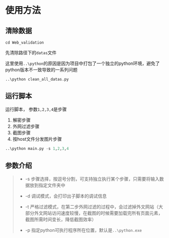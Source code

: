 # 使用方法

## 清除数据

```
cd Web_validation
```

先清除路径下的`datas`文件

这里使用`..\python`的原因是因为项目中打包了一个独立的python环境，避免了python版本不一致导致的一系列问题

```
..\python clean_all_datas.py
```



## 运行脚本

运行脚本， 参数`1,2,3,4`是步骤

1. 解密步骤
2. 外网过滤步骤
3. 截图步骤
4. 按host文件分发图片步骤

```python
..\python main.py -s 1,2,3,4
```



## 参数介绍

> - -s 步骤选择，按逗号分割，可支持独立执行某个步骤，只需要将输入数据放到指定文件夹中
>
> - -d 调试模式，会打印出子脚本的调试信息
>
> - -t 严格过滤模式，在第二步外网过滤的过程中，会过滤掉外文网站（大部分外文网站访问速度较慢，在截图的时候需要加载完所有页面元素，截图所需时间变长，降低截图效率）
>
> - -p 指定python可执行程序所在位置，默认是`..\python.exe`

